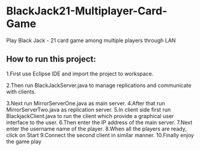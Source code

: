BlackJack21-Multiplayer-Card-Game
=================================

Play Black Jack - 21 card game among multiple players through LAN


How to run this project:
------------------------

1.First use Eclipse IDE and import the project to workspace.

2.Then run BlackJackServer.java to manage replications and communicate with clients.

3.Next run MirrorServerOne.java as main server.
4.After that run MirrorServerTwo.java as replication server.
5.In client side first run BlackjackClient.java to run the client which provide a graphical user interface to the user.
6.Then enter the IP address of the main server.
7.Next enter the username name of the player.
8.When all the players are ready, click on Start
9.Connect the second client in similar manner.
10.Finally enjoy the game play
